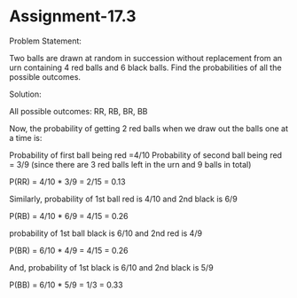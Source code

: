 # Assignment-17.3

Problem Statement:

Two balls are drawn at random in succession without replacement from an urn containing 4 red balls and 6 black balls.
Find the probabilities of all the possible outcomes.

Solution:

All possible outcomes:  RR, RB, BR, BB

Now, the probability of getting 2 red balls when we draw out the balls one at a time is:

Probability of first ball being red =4/10
Probability of second ball being red = 3/9 (since there are 3 red balls left in the urn and 9 balls in total)

P(RR) = 4/10 * 3/9 = 2/15 = 0.13

Similarly, probability of 1st ball red is 4/10 and 2nd black is 6/9

P(RB) = 4/10 * 6/9 = 4/15 = 0.26

probability of 1st ball black is 6/10 and 2nd red is 4/9

P(BR) = 6/10 * 4/9 = 4/15 = 0.26

And, probability of 1st black is 6/10 and 2nd black is 5/9

P(BB) = 6/10 * 5/9 = 1/3 = 0.33
